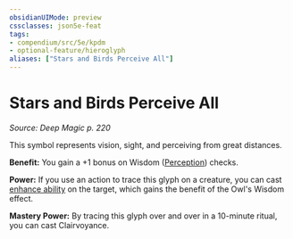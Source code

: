 ```yaml
---
obsidianUIMode: preview
cssclasses: json5e-feat
tags:
- compendium/src/5e/kpdm
- optional-feature/hieroglyph
aliases: ["Stars and Birds Perceive All"]
---
```

# Stars and Birds Perceive All
*Source: Deep Magic p. 220*  

This symbol represents vision, sight, and perceiving from great distances.

**Benefit:** You gain a +1 bonus on Wisdom ([Perception](/compendium/rules/skills.md#Perception)) checks.

**Power:** If you use an action to trace this glyph on a creature, you can cast [enhance ability](compendium/spells/enhance-ability.md) on the target, which gains the benefit of the Owl's Wisdom effect.

**Mastery Power:** By tracing this glyph over and over in a 10-minute ritual, you can cast Clairvoyance.